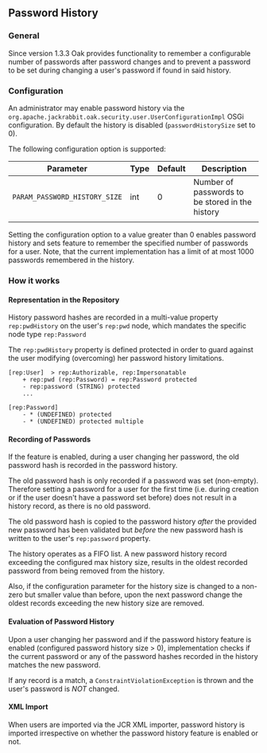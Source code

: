 <!--
   Licensed to the Apache Software Foundation (ASF) under one or more
   contributor license agreements.  See the NOTICE file distributed with
   this work for additional information regarding copyright ownership.
   The ASF licenses this file to You under the Apache License, Version 2.0
   (the "License"); you may not use this file except in compliance with
   the License.  You may obtain a copy of the License at

       http://www.apache.org/licenses/LICENSE-2.0

   Unless required by applicable law or agreed to in writing, software
   distributed under the License is distributed on an "AS IS" BASIS,
   WITHOUT WARRANTIES OR CONDITIONS OF ANY KIND, either express or implied.
   See the License for the specific language governing permissions and
   limitations under the License.
-->

Password History
--------------------------------------------------------------------------------

### General

Since version 1.3.3 Oak provides functionality to remember a configurable number 
of passwords after password changes and to prevent a password to
be set during changing a user's password if found in said history.

<a name="configuration"></a>
### Configuration

An administrator may enable password history via the
`org.apache.jackrabbit.oak.security.user.UserConfigurationImpl`
OSGi configuration. By default the history is disabled (`passwordHistorySize` set to 0).

The following configuration option is supported:

| Parameter                     | Type    | Default  | Description        |
|-------------------------------|---------|----------|--------------------|
| `PARAM_PASSWORD_HISTORY_SIZE` | int     | 0        | Number of passwords to be stored in the history |
|  |  |  |  |

Setting the configuration option to a value greater than 0 enables password
history and sets feature to remember the specified number of passwords for a user.
Note, that the current implementation has a limit of at most 1000 passwords
remembered in the history.

<a name="how"></a>
### How it works

#### Representation in the Repository

History password hashes are recorded in a multi-value property `rep:pwdHistory` on
the user's `rep:pwd` node, which mandates the specific node type `rep:Password`
        
The `rep:pwdHistory` property is defined protected in order to guard against the 
user modifying (overcoming) her password history limitations.

    [rep:User]  > rep:Authorizable, rep:Impersonatable
        + rep:pwd (rep:Password) = rep:Password protected
        - rep:password (STRING) protected
        ...
        
    [rep:Password]
        - * (UNDEFINED) protected
        - * (UNDEFINED) protected multiple

#### Recording of Passwords

If the feature is enabled, during a user changing her password, the old password
hash is recorded in the password history.

The old password hash is only recorded if a password was set (non-empty).
Therefore setting a password for a user for the first time (i.e. during creation
or if the user doesn't have a password set before) does not result in a history
record, as there is no old password.

The old password hash is copied to the password history *after* the provided new
password has been validated but *before* the new password hash is written to the
user's `rep:password` property.

The history operates as a FIFO list. A new password history record exceeding the
configured max history size, results in the oldest recorded password from being
removed from the history.

Also, if the configuration parameter for the history size is changed to a non-zero
but smaller value than before, upon the next password change the oldest records
exceeding the new history size are removed.       

#### Evaluation of Password History

Upon a user changing her password and if the password history feature is enabled
(configured password history size > 0), implementation checks if the current
password or  any of the password hashes recorded in the history matches the new
password.

If any record is a match, a `ConstraintViolationException` is thrown and the
user's password is *NOT* changed.

#### XML Import

When users are imported via the JCR XML importer, password history is imported
irrespective on whether the password history feature is enabled or not.
